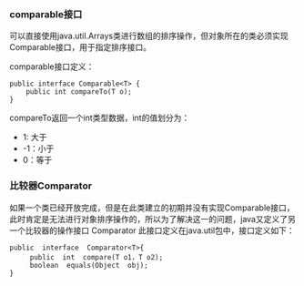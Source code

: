 ### comparable接口

可以直接使用java.util.Arrays类进行数组的排序操作，但对象所在的类必须实现Comparable接口，用于指定排序接口。

comparable接口定义：
``` 
public interface Comparable<T> {
    public int compareTo(T o);
}
```

compareTo返回一个int类型数据，int的值划分为：
- 1: 大于
- -1：小于
- 0：等于


### 比较器Comparator

如果一个类已经开放完成，但是在此类建立的初期并没有实现Comparable接口，此时肯定是无法进行对象排序操作的，所以为了解决这一的问题，java又定义了另一个比较器的操作接口 Comparator 此接口定义在java.util包中，接口定义如下：

``` 
public  interface  Comparator<T>{
     public  int  compare(T o1，T o2);
     boolean  equals(Object  obj);
}
```
